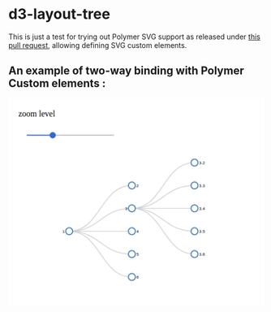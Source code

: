 # d3-layout-tree

This is just a test for trying out Polymer SVG support as released under [this pull request](https://github.com/Polymer/polymer/pull/3372), allowing defining SVG custom elements. 

## An example of two-way binding with Polymer Custom elements : 

<div>
	<img src="https://raw.githubusercontent.com/PolymerEl/d3-layout-tree/master/images/polymerSvgBinding.png" width="600"></img>
</div>


